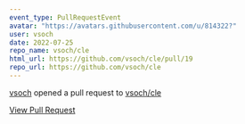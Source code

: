 ```yaml
---
event_type: PullRequestEvent
avatar: "https://avatars.githubusercontent.com/u/814322?"
user: vsoch
date: 2022-07-25
repo_name: vsoch/cle
html_url: https://github.com/vsoch/cle/pull/19
repo_url: https://github.com/vsoch/cle
---
```


<a href='https://github.com/vsoch' target='_blank'>vsoch</a> opened a pull request to <a href='https://github.com/vsoch/cle' target='_blank'>vsoch/cle</a>

<a href='https://github.com/vsoch/cle/pull/19' target='_blank'>View Pull Request</a>